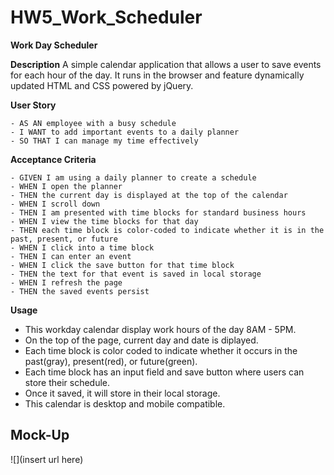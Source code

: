 # HW5_Work_Scheduler

**Work Day Scheduler**

**Description**
A simple calendar application that allows a user to save events for each hour of the day. It runs in the browser and feature dynamically updated HTML and CSS powered by jQuery.

**User Story**
```
- AS AN employee with a busy schedule
- I WANT to add important events to a daily planner
- SO THAT I can manage my time effectively
```

**Acceptance Criteria**
```
- GIVEN I am using a daily planner to create a schedule
- WHEN I open the planner
- THEN the current day is displayed at the top of the calendar
- WHEN I scroll down
- THEN I am presented with time blocks for standard business hours
- WHEN I view the time blocks for that day
- THEN each time block is color-coded to indicate whether it is in the past, present, or future
- WHEN I click into a time block
- THEN I can enter an event
- WHEN I click the save button for that time block
- THEN the text for that event is saved in local storage
- WHEN I refresh the page
- THEN the saved events persist
```

**Usage**
- This workday calendar display work hours of the day 8AM - 5PM.
- On the top of the page, current day and date is diplayed.
- Each time block is color coded to indicate whether it occurs in the past(gray), present(red), or future(green).
- Each time block has an input field and save button where users can store their schedule.
- Once it saved, it will store in their local storage.
- This calendar is desktop and mobile compatible.

## Mock-Up
![](insert url here)
